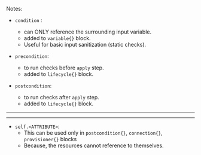 Notes:
- `condition` :
    - can ONLY reference the surrounding input variable.
    - added to `variable{}` block.
    - Useful for basic input sanitization (static checks).

- `precondition`:
    - to run checks before `apply` step.
    - added to `lifecycle{}` block.

- `postcondition`:
    - to run checks after `apply` step.
    - added to `lifecycle{}` block.

---
---

- `self.<ATTRIBUTE>`:
    - This can be used only in `postcondition{}`, `connection{}`, `provisioner{}` blocks
    - Because, the resources cannot reference to themselves.